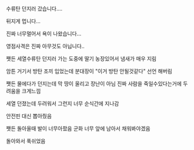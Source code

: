 수류탄 던지러 갔습니다....

뒤지게 멉니다...

진짜 너무멀어서 욕이 나왔습니다...

영점사격은 진짜 아무것도 아닙니다..

쨋든 세열수류탄 던지러 가는 도중에 딸기 농장있어서 냄새가 매우 지림

암튼 거기서 방탄 조끼 입었는데 분대장이 "이거 방탄 안될것같다" 선언 해버림

쨋든 물에다가 던지는데 막 땅이 울리고 장난이 아님 진짜 사람을 죽일수있다는거에 두려움을 크게느낌

세열 던졌는데 두려워서 그런지 너무 순식간에 지나감

안전핀 대신 뽑아줬음

쨋든 돌아올때 발이 너무아팠음 군화 너무 앞에 남아서 채워봐야겠음

돌아와서 푹쉬었음
